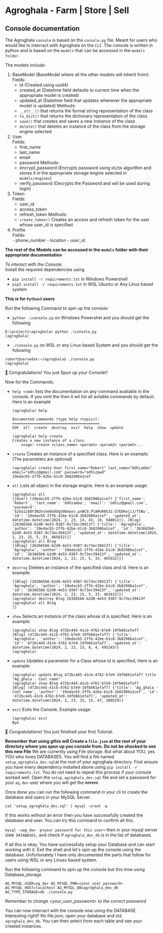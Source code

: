 # Agroghala - Farm | Store | Sell

## Console documentation

The Agroghala `console` is based on the `console.py` file.
Meant for users who would like to interract with Agroghala on the `CLI`. The console is written in python and is based on the `models` that can be accessed in the `models folder`.

The models include:
1. BaseModel (BaseModel where all the other models will inherit from):<br>
    Fields:<br>
    - id (Created using uuid4)
    - created_at (Datetime field defaults to current time when the appropriate model is created)
    - updated_at (Datetime field that updates whenever the appropriate model is updated)
    Methods:<br>
    - `__str__()` that returns the formal string representation of the class
    - `to_dict()` that returns the dictionary representation of the class
    - `save()` that creates and saves a new instance of the class
    - `delete()` that deletes an instance of the class from the storage engine selected
2. User<br>
    Fields:<br>
    - first_name
    - last_name
    - email
    - password
    Methods:<br>
    - encrypt_password (Encrypts password using `HS256` algorithm and stores it in the appropriate storage engine selected in `models/engines`)
    - verify_password (Decrypts the Password and will be used during login)
3. Token<br>
    Fields:<br>
    - user_id
    - access_token
    - refresh_token
    Methods:<br>
    - `create_token()` Creates an access and refresh token for the user whose user_id is specified
4. Profile<br>
    Fields:<br>
        - phone_number
        - location
        - user_id      

**The rest of the Models can be accessed in the `models` folder with their appropriate documentation**

*To interact with the Console:*<br>
Install the required dependencies using
- `pip install -r requirements.txt` in Windows Powershell
- `pip3 install -r requirements.txt` in WSL Ubuntu or Any Linux based system

**This is for `Python3` users**<br>

Run the following Command to spin up the console:
- `python .\console.py` on Windows Powershel and you should get the following<br>
```
D:\projects\agroghala> python .\console.py
(agroghala)
```
- `./console.py` on WSL or any Linux based System and you should get the following<br>
```
robert@servedsk:~/agroghala$ ./console.py
(agroghala)
```


🥳 Congratulations! You just Spun up your Console!!


Now for the Commands:
- `help <cmd>` lists the documentation on any command available in the console. If you omit the <cmd> then it wil list all avilable commands by default. Here is an example<br>

    ```
    (agroghala) help
    
    Documented commands (type help <topic>):
    ========================================
    EOF  all  create  destroy  exit  help  show  update
    
    (agroghala) help create
    Creates a new instance of a class
        usage: create <class_name> <param1> <param2> <param3>...
    ```


- `create` Creates an instance of a specified class. Here is an example: (The parameters are optional)
    ```
    (agroghala) create User first_name="Robert" last_name="Odhiambo" email="odhiz@gmail.com" password="odhizpwd" 
    19edacb5-2ffb-42be-b1c8-3b82986a1cef
    ```

- `all` Lists all object in the storage engine. Here is an example usage:
    ```
    (agroghala) all
    [[User] (19edacb5-2ffb-42be-b1c8-3b82986a1cef) {'first_name': 'Robert', 'last_name': 'Odhiambo', 'email': 'odhiz@gmail.com', 'password': '$2b$12$0Y3N2hsVe0xOOq59Dewxv.pnWC9.PlAMvR0G32.G7EDKejiJ/f5Nu', 'id': '19edacb5-2ffb-42be-b1c8-3b82986a1cef', 'updated_at': datetime.datetime(2024, 2, 23, 14, 43, 10, 948012)}, [Blog] (263665b6-b2d0-4e53-9387-9c73ec39413f) {'title': 'Agroghala', 'author': '19edacb5-2ffb-42be-b1c8-3b82986a1cef', 'id': '263665b6-b2d0-4e53-9387-9c73ec39413f', 'updated_at': datetime.datetime(2024, 2, 23, 15, 5, 33, 465632)}]
    (agroghala) all Blog
    [[Blog] (263665b6-b2d0-4e53-9387-9c73ec39413f) {'title': 'Agroghala', 'author': '19edacb5-2ffb-42be-b1c8-3b82986a1cef', 'id': '263665b6-b2d0-4e53-9387-9c73ec39413f', 'updated_at': datetime.datetime(2024, 2, 23, 15, 5, 33, 465632)}]
    ```

- `destroy` Deletes an instance of the specified class and id. Here is an example:
    ```(agroghala) all Blog
    [[Blog] (263665b6-b2d0-4e53-9387-9c73ec39413f) {'title': 'Agroghala', 'author': '19edacb5-2ffb-42be-b1c8-3b82986a1cef', 'id': '263665b6-b2d0-4e53-9387-9c73ec39413f', 'updated_at': datetime.datetime(2024, 2, 23, 15, 5, 33, 465632)}]
    (agroghala) destroy Blog 263665b6-b2d0-4e53-9387-9c73ec39413f
    (agroghala) all Blog
    []
    ```

- `show` Selects an instance of the class whose id is specified. Here is an example:
    ```
    (agroghala) show Blog 472bc445-41cb-4762-b7e9-19fb661efaf7
    [Blog] (472bc445-41cb-4762-b7e9-19fb661efaf7) {'title': 'Agroghala', 'author': '19edacb5-2ffb-42be-b1c8-3b82986a1cef', 'id': '472bc445-41cb-4762-b7e9-19fb661efaf7', 'updated_at': datetime.datetime(2024, 2, 23, 15, 8, 4, 495243)}
    (agroghala)
    ```

- `update` Updates a parameter for a Class whose id is specified, Here is an example:
    ```
    (agroghala) update Blog 472bc445-41cb-4762-b7e9-19fb661efaf7 title "Ag_ghala - Cool name" 
    (agroghala) show Blog 472bc445-41cb-4762-b7e9-19fb661efaf7
    [Blog] (472bc445-41cb-4762-b7e9-19fb661efaf7) {'title': 'Ag_ghala - Cool name', 'author': '19edacb5-2ffb-42be-b1c8-3b82986a1cef', 'id': '472bc445-41cb-4762-b7e9-19fb661efaf7', 'updated_at': datetime.datetime(2024, 2, 23, 15, 15, 47, 388529)}
    ```

- `exit` Exits the Console. Example usage:
    ```
    (agroghala) exit
    Bye
    ```

🥳 Congratulations! You just finished your first Tutorial.

**Remember that using gthis will Create a `file.json` at the root of your directory where you spun up you console from. Do not be shocked to see this new File**
We are currently using File storage.  But what about YOU, yes YOU who loves DATABASES. 
You will find a file named `setup_agroghala_dev.sql`at the root of your agroghala directory. First ensure you have every dependency installed above using `pip install -r requirements.txt`. You do not need to repeat this process if your console worked well. Open the `setup_agroghala_dev.sql` file and set a password for your `ag_dev` user where you will get the `######`. 

Once done you can run the following command in your cli to create the database and users in your MySQL Server.

`cat 'setup_agroghala_dev.sql' | mysql -uroot -p`

If this works without an error then you have successfully created the database and user. You can try this command to confirm all this.

`mysql -uag_dev -p<your password for this user>` then in your mysql server `SHOW DATABASES;` and check if `agroghala_dev_db` is in the list of databases.

If all this is okay. You have successfully setup your Database and can start working with it. Exit the shell and let's spin up the console using the database. Unfortunately I have only documented the parts that follow for users using WSL or any Linusx based system.

Run the following command to spin up the console but this time using Database_storage

```
AG_MYSQL_USER=ag_dev AG_MYSQL_PWD=<your_user_password> AG_MYSQL_HOST=localhost AG_MYSQL_DB=agroghala_dev_db AG_TYPE_STORAGE=db ./console.py
```

*Remember to change <your_user_password> to the correct password*

You can now interract with the console now using the DATABASE. Interesting right!! No file.json, open your database and `USE agroghala_dev_db`. You can then select from each table and see your created instances.
    
